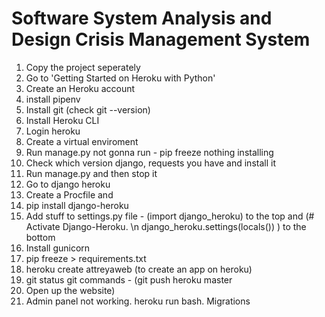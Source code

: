 # Software System Analysis and Design Crisis Management System

1. Copy the project seperately
2. Go to 'Getting Started on Heroku with Python'
3. Create an Heroku account
4. install pipenv
5. Install git (check git --version)
6. Install Heroku CLI
7. Login heroku
8. Create a virtual enviroment
9. Run manage.py not gonna run - pip freeze nothing installing
10. Check which version django, requests you have and install it
11. Run manage.py and then stop it
12. Go to django heroku
13. Create a Procfile and 
14. pip install django-heroku
15. Add stuff to settings.py file - (import django_heroku) to the top and (# Activate Django-Heroku. \n django_heroku.settings(locals()) ) to the bottom
16. Install gunicorn 
17. pip freeze > requirements.txt
18. heroku create attreyaweb (to create an app on heroku)
19. git status git commands - (git push heroku master
20. Open up the website)
21. Admin panel not working. heroku run bash. Migrations